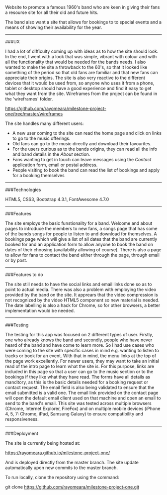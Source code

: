 
Website to promote a famous 1960's band who are keen in giving their fans a 
resourse site for all their old and future hits. 

The band also want a site that allows for bookings to to special events and a 
means of showing their availability for the year.

---
###UX

I had a lot of difficulty coming up with ideas as to how the site should look. 
In the end, I went with a look that was simple, vibrant with colour and with all
the functionality that would be needed for the bands needs. I also wanted to 
make the site a throwback to the 60's, so that it looked like something of the 
period so that old fans are familiar and that new fans can appreciate their 
origins. The site is also very reactive to the different devices that it would 
be used from, so anyone who uses it from a phone, tablet or desktop should have 
a good experience and find it easy to get what they want from the site.
Wireframes from the project can be found in the 'wireframes' folder.

https://github.com/rayomeara/milestone-project-one/tree/master/wireframes

The site handles many different users:
* A new user coming to the site can read the home page and click on links to go to
the music offerings. 
* Old fans can go to the music directly and download their favourites. 
* For the users curious as to the bands origins, they can read all the info and 
band details in the _About_ section. 
* Fans wanting to get in touch can leave messages using the _Contact_ application 
form, email or postal address.
* People visiting to book the band can read the list of bookings and apply for a
booking themselves

---
###Technologies

HTML5,
CSS3,
Bootstrap 4.3.1,
FontAwesome 4.7.0

---
###Features

The site employs the basic funstionality for a band. Welcome and about pages to 
introduce the members to new fans, a songs page that has some of the bands songs 
for people to listen to and download for themselves. A bookings page which will 
give a list of all dates that the band are currently booked for and an 
application form to allow anyone to book the band on dates of their choosing 
(availability allowing of course). There is also a page to allow for fans to 
contact the band either through the page, through email or by post.

---
###Features to do

The site still needs to have the social links and email links done so as to 
point to actual media. There was also a problem with employing the video 
provided by the band on the site. It apprears that the video compression is not 
recognized by the video HTML5 component so new material is needed. The date
labelling is also a hack for Chrome, so for other browsers, a better
implementation would be needed.

---
###Testing

The testing for this app was focused on 2 different types of user. Firstly, one
who already knows the band and secondly, people who have never heard of the band
and have come to learn more. So I had use cases who were coming to the site with
specific cases in mind e.g. wanting to listen to tracks or book for an event.
With that in mind, the menu links at the top of the page work excellently. For 
newer users, they may want to take an initial read of the intro page to learn
what the site is. For this purpose, links are included in this page so that a
user can go to the music section or to the bookings if they like what they have
read.
The forms have all details as manditory, as this is the basic details needed for
a booking request or contact request. The email field is also being validated
to ensure that the email submitted is a valid one.
The email link provided on the contact page will open the default email client
used on that machine and open an email to send to the band's email.
This site was tested across multiple browsers (Chrome, Internet Explorer, 
FireFox) and on multiple mobile devices (iPhone 4, 5, 7: Chrome, iPad, 
Samsung Galaxy) to ensure compatibility and responsiveness.

---
###Deployment

The site is currently being hosted at:

https://rayomeara.github.io/milestone-project-one/

And is deployed directly from the master branch. The site update automatically
upon new commits to the master branch.

To run locally, clone the repository using the command:

git clone https://github.com/rayomeara/milestone-project-one.git
